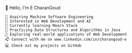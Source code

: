👋 Hello, I'm E CharanGoud

    🎯 Aspiring Machine Software Engineering 
    👀 Interested in Web Development and AI
    🌱 Currently learning Mearn Stack 
    🧠 Practicing Data Structures and Algorithms in Java
    💼 Exploring real-world applications of Web Development
    📫 Connect with me on www.linkedin.com/in/charangoud-e
    💻 Check out my projects on GitHub


